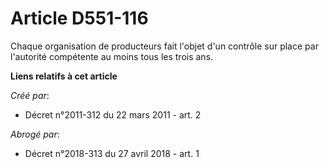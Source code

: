 # Article D551-116

Chaque organisation de producteurs fait l'objet d'un contrôle sur place par l'autorité compétente au moins tous les trois
ans.

**Liens relatifs à cet article**

_Créé par_:

  - Décret n°2011-312 du 22 mars 2011 - art. 2

_Abrogé par_:

  - Décret n°2018-313 du 27 avril 2018 - art. 1
